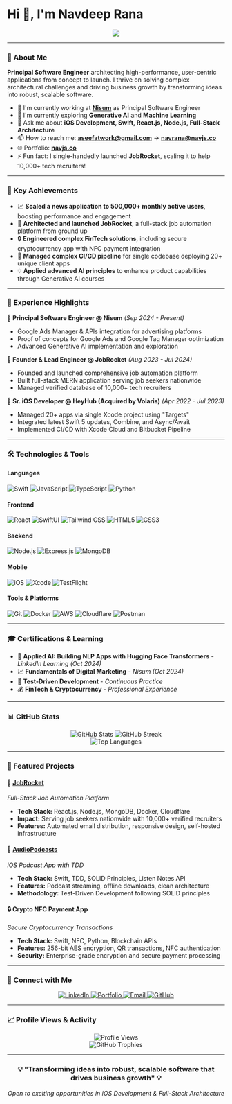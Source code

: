 # Hi 👋, I'm Navdeep Rana

<div align="center">
  <img src="https://readme-typing-svg.herokuapp.com/?lines=Principal+Software+Engineer;iOS+%26+Full-Stack+Developer;8%2B+Years+of+Experience;Toronto,+Ontario,+Canada&font=Fira%20Code&center=true&width=440&height=45&color=f75c7e&vCenter=true&pause=1000&size=22" />
</div>

---

### 🚀 About Me

**Principal Software Engineer** architecting high-performance, user-centric applications from concept to launch. I thrive on solving complex architectural challenges and driving business growth by transforming ideas into robust, scalable software.

- 🔭 I'm currently working at **[Nisum](https://www.nisum.com/)** as Principal Software Engineer
- 🌱 I'm currently exploring **Generative AI** and **Machine Learning**
- 💬 Ask me about **iOS Development, Swift, React.js, Node.js, Full-Stack Architecture**
- 📫 How to reach me: **[aseefatwork@gmail.com](mailto:aseefatwork@gmail.com)** → **[navrana@navjs.co](mailto:navrana@navjs.co)**
- 🌐 Portfolio: **[navjs.co](https://navjs.co/)**
- ⚡ Fun fact: I single-handedly launched **JobRocket**, scaling it to help 10,000+ tech recruiters!

---

### 🎯 Key Achievements

- 📈 **Scaled a news application to 500,000+ monthly active users**, boosting performance and engagement
- 🚀 **Architected and launched JobRocket**, a full-stack job automation platform from ground up
- 🔒 **Engineered complex FinTech solutions**, including secure cryptocurrency app with NFC payment integration
- 🔄 **Managed complex CI/CD pipeline** for single codebase deploying 20+ unique client apps
- 💡 **Applied advanced AI principles** to enhance product capabilities through Generative AI courses

---

### 💼 Experience Highlights

**🏢 Principal Software Engineer @ Nisum** *(Sep 2024 - Present)*
- Google Ads Manager & APIs integration for advertising platforms
- Proof of concepts for Google Ads and Google Tag Manager optimization
- Advanced Generative AI implementation and exploration

**🚀 Founder & Lead Engineer @ JobRocket** *(Aug 2023 - Jul 2024)*
- Founded and launched comprehensive job automation platform
- Built full-stack MERN application serving job seekers nationwide
- Managed verified database of 10,000+ tech recruiters

**📱 Sr. iOS Developer @ HeyHub (Acquired by Volaris)** *(Apr 2022 - Jul 2023)*
- Managed 20+ apps via single Xcode project using "Targets"
- Integrated latest Swift 5 updates, Combine, and Async/Await
- Implemented CI/CD with Xcode Cloud and Bitbucket Pipeline

---

### 🛠️ Technologies & Tools

#### Languages
![Swift](https://img.shields.io/badge/-Swift-FA7343?style=flat-square&logo=swift&logoColor=white)
![JavaScript](https://img.shields.io/badge/-JavaScript-F7DF1E?style=flat-square&logo=javascript&logoColor=black)
![TypeScript](https://img.shields.io/badge/-TypeScript-007ACC?style=flat-square&logo=typescript&logoColor=white)
![Python](https://img.shields.io/badge/-Python-3776AB?style=flat-square&logo=python&logoColor=white)

#### Frontend
![React](https://img.shields.io/badge/-React-61DAFB?style=flat-square&logo=react&logoColor=black)
![SwiftUI](https://img.shields.io/badge/-SwiftUI-000000?style=flat-square&logo=swift&logoColor=white)
![Tailwind CSS](https://img.shields.io/badge/-Tailwind%20CSS-38B2AC?style=flat-square&logo=tailwind-css&logoColor=white)
![HTML5](https://img.shields.io/badge/-HTML5-E34F26?style=flat-square&logo=html5&logoColor=white)
![CSS3](https://img.shields.io/badge/-CSS3-1572B6?style=flat-square&logo=css3&logoColor=white)

#### Backend
![Node.js](https://img.shields.io/badge/-Node.js-339933?style=flat-square&logo=node.js&logoColor=white)
![Express.js](https://img.shields.io/badge/-Express.js-000000?style=flat-square&logo=express&logoColor=white)
![MongoDB](https://img.shields.io/badge/-MongoDB-47A248?style=flat-square&logo=mongodb&logoColor=white)

#### Mobile
![iOS](https://img.shields.io/badge/-iOS-000000?style=flat-square&logo=apple&logoColor=white)
![Xcode](https://img.shields.io/badge/-Xcode-147EFB?style=flat-square&logo=xcode&logoColor=white)
![TestFlight](https://img.shields.io/badge/-TestFlight-0D96F6?style=flat-square&logo=apple&logoColor=white)

#### Tools & Platforms
![Git](https://img.shields.io/badge/-Git-F05032?style=flat-square&logo=git&logoColor=white)
![Docker](https://img.shields.io/badge/-Docker-2496ED?style=flat-square&logo=docker&logoColor=white)
![AWS](https://img.shields.io/badge/-AWS-232F3E?style=flat-square&logo=amazon-aws&logoColor=white)
![Cloudflare](https://img.shields.io/badge/-Cloudflare-F38020?style=flat-square&logo=cloudflare&logoColor=white)
![Postman](https://img.shields.io/badge/-Postman-FF6C37?style=flat-square&logo=postman&logoColor=white)

---

### 🎓 Certifications & Learning

- 🤖 **Applied AI: Building NLP Apps with Hugging Face Transformers** - *LinkedIn Learning (Oct 2024)*
- 📈 **Fundamentals of Digital Marketing** - *Nisum (Oct 2024)*
- 🎯 **Test-Driven Development** - *Continuous Practice*
- 💰 **FinTech & Cryptocurrency** - *Professional Experience*

---

### 📊 GitHub Stats

<div align="center">
  <img src="https://github-readme-stats.vercel.app/api?username=nav-ios&show_icons=true&theme=radical&hide_border=true&count_private=true" alt="GitHub Stats" />
  <img src="https://github-readme-streak-stats.herokuapp.com/?user=nav-ios&theme=radical&hide_border=true" alt="GitHub Streak" />
</div>

<div align="center">
  <img src="https://github-readme-stats.vercel.app/api/top-langs/?username=nav-ios&layout=compact&theme=radical&hide_border=true" alt="Top Languages" />
</div>

---

### 🌟 Featured Projects

#### 🚀 [JobRocket](https://github.com/nav-ios)
*Full-Stack Job Automation Platform*
- **Tech Stack:** React.js, Node.js, MongoDB, Docker, Cloudflare
- **Impact:** Serving job seekers nationwide with 10,000+ verified recruiters
- **Features:** Automated email distribution, responsive design, self-hosted infrastructure

#### 📱 [AudioPodcasts](https://github.com/nav-ios/mobile-coding-challenge)
*iOS Podcast App with TDD*
- **Tech Stack:** Swift, TDD, SOLID Principles, Listen Notes API
- **Features:** Podcast streaming, offline downloads, clean architecture
- **Methodology:** Test-Driven Development following SOLID principles

#### 🔒 Crypto NFC Payment App
*Secure Cryptocurrency Transactions*
- **Tech Stack:** Swift, NFC, Python, Blockchain APIs
- **Features:** 256-bit AES encryption, QR transactions, NFC authentication
- **Security:** Enterprise-grade encryption and secure payment processing

---

### 🔗 Connect with Me

<div align="center">
  <a href="https://www.linkedin.com/in/navrana/">
    <img src="https://img.shields.io/badge/-LinkedIn-0077B5?style=for-the-badge&logo=linkedin&logoColor=white" alt="LinkedIn" />
  </a>
  <a href="https://navjs.co/">
    <img src="https://img.shields.io/badge/-Portfolio-FF5722?style=for-the-badge&logo=google-chrome&logoColor=white" alt="Portfolio" />
  </a>
  <a href="mailto:navrana@navjs.co">
    <img src="https://img.shields.io/badge/-Email-D14836?style=for-the-badge&logo=gmail&logoColor=white" alt="Email" />
  </a>
  <a href="https://github.com/nav-ios">
    <img src="https://img.shields.io/badge/-GitHub-181717?style=for-the-badge&logo=github&logoColor=white" alt="GitHub" />
  </a>
</div>

---

### 📈 Profile Views & Activity

<div align="center">
  <img src="https://komarev.com/ghpvc/?username=nav-ios&style=for-the-badge&color=brightgreen" alt="Profile Views" />
</div>

<div align="center">
  <img src="https://github-profile-trophy.vercel.app/?username=nav-ios&theme=radical&row=1&column=7&margin-h=15&margin-w=5&no-bg=true" alt="GitHub Trophies" />
</div>

---

<div align="center">
  <h3>💡 "Transforming ideas into robust, scalable software that drives business growth" 💡</h3>
  <p><em>Open to exciting opportunities in iOS Development & Full-Stack Architecture</em></p>
</div>
